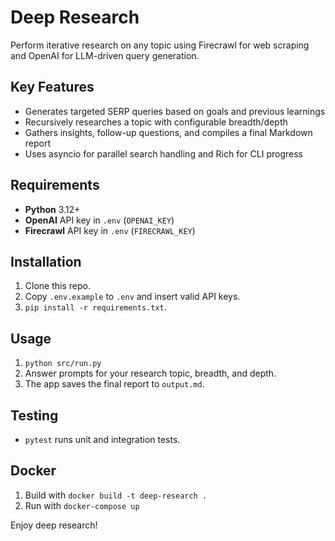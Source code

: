 # Deep Research

Perform iterative research on any topic using Firecrawl for web scraping and OpenAI for LLM-driven query generation.

## Key Features
- Generates targeted SERP queries based on goals and previous learnings
- Recursively researches a topic with configurable breadth/depth
- Gathers insights, follow-up questions, and compiles a final Markdown report
- Uses asyncio for parallel search handling and Rich for CLI progress

## Requirements
- **Python** 3.12+
- **OpenAI** API key in `.env` (`OPENAI_KEY`)
- **Firecrawl** API key in `.env` (`FIRECRAWL_KEY`)

## Installation
1. Clone this repo.
2. Copy `.env.example` to `.env` and insert valid API keys.
3. `pip install -r requirements.txt`.

## Usage
1. `python src/run.py`
2. Answer prompts for your research topic, breadth, and depth.
3. The app saves the final report to `output.md`.

## Testing
- `pytest` runs unit and integration tests.

## Docker
1. Build with `docker build -t deep-research .`
2. Run with `docker-compose up`

Enjoy deep research!